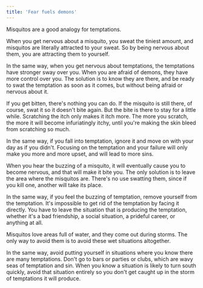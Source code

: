 ```yaml
---
title: 'Fear fuels demons'
---
```


Misquitos are a good analogy for temptations.

When you get nervous about a misquito, you sweat the tiniest amount, and misquitos are literally attracted to your sweat. So by being nervous about them, you are attracting them to yourself.

In the same way, when you get nervous about temptations, the temptations have stronger sway over you. When you are afraid of demons, they have more control over you. The solution is to know they are there, and be ready to swat the temptation as soon as it comes, but without being afraid or nervous about it.

If you get bitten, there's nothing you can do. If the misquito is still there, of course, swat it so it doesn't bite again. But the bite is there to stay for a little while. Scratching the itch only makes it itch more. The more you scratch, the more it will become infuriatingly itchy, until you're making the skin bleed from scratching so much.

In the same way, if you fall into temptation, ignore it and move on with your day as if you didn't. Focusing on the temptation and your failure will only make you more and more upset, and will lead to more sins.

When you hear the buzzing of a misquito, it will eventually cause you to become nervous, and that will make it bite you. The only solution is to leave the area where the misquitos are. There's no use swatting them, since if you kill one, another will take its place.

In the same way, if you feel the buzzing of temptation, remove yourself from the temptation. It's impossible to get rid of the temptation by facing it directly. You have to leave the situation that is producing the temptation, whether it's a bad friendship, a social situation, a prideful career, or anything at all.

Misquitos love areas full of water, and they come out during storms. The only way to avoid them is to avoid these wet situations altogether.

In the same way, avoid putting yourself in situations where you know there are many temptations. Don't go to bars or parties or clubs, which are wavy seas of temptation and sin. When you know a situation is likely to turn south quickly, avoid that situation entirely so you don't get caught up in the storm of temptations it will produce.
